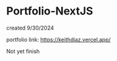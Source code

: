 # Portfolio-NextJS 

created 9/30/2024


portfolio link: https://keithdiaz.vercel.app/

Not yet finish
